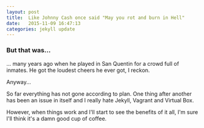 ```yaml
---
layout: post
title:  Like Johnny Cash once said "May you rot and burn in Hell"
date:   2015-11-09 16:47:13
categories: jekyll update
---
```

### But that was... 
 
 
... many years ago when he played in San Quentin for a  crowd full of inmates. He got the loudest cheers he ever got, I 
reckon. 

Anyway...

So far everything has not gone according to plan. One thing after another has been an issue in itself and I really 
hate Jekyll, Vagrant and Virtual Box.

However, when things work and I'll start to see the benefits of it all, I'm sure I'll think it's a damn good cup of
 coffee.

[jekyll]:      http://jekyllrb.com
[jekyll-gh]:   https://github.com/jekyll/jekyll
[jekyll-help]: https://github.com/jekyll/jekyll-help
